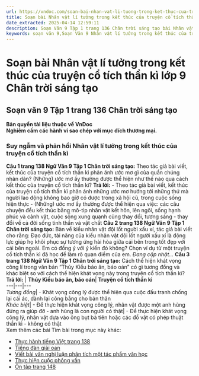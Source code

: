 ```yaml
---
url: https://vndoc.com/soan-bai-nhan-vat-li-tuong-trong-ket-thuc-cua-truyen-co-tich-than-ki-lop-9-chan-troi-sang-tao-322017
title: Soạn bài Nhân vật lí tưởng trong kết thúc của truyện cổ tích thần kì lớp 9 Chân trời sáng tạo - VnDoc.com
date_extracted: 2025-04-14 12:59:11
description: Soạn Văn 9 Tập 1 trang 136 Chân trời sáng tạo bài Nhân vật lí tưởng trong kết thúc của truyện cổ tích thần kì gồm phần trả lời chi tiết, đầy đủ, bám sát các câu hỏi, yêu cầu trong SGK (chỉ có trên VnDoc). Mời các bạn tham khảo.
keywords: soạn văn 9,Soạn Văn 9 Nhân vật lí tưởng trong kết thúc của truyện cổ tích thần kì,Soạn văn 9 Tập 1 trang 136 Chân trời sáng tạo,Nhân vật lí tưởng trong kết thúc của truyện cổ tích thần kì lớp 9 Chân trời sáng tạo,Nhân vật lí tưởng trong kết thúc của truyện cổ tích thần kì trang 136 lớp 9,Soạn Văn 9 Nhân vật lí tưởng trong kết thúc của truyện cổ tích thần kì Chân trời sáng tạo,văn 9,ngữ văn 9,soạn văn 9 chân trời sáng tạo,soạn văn 9 tập 1,giải văn 9,soạn ngữ văn 9,giải ngữ văn 9
---
```


# Soạn bài Nhân vật lí tưởng trong kết thúc của truyện cổ tích thần kì lớp 9 Chân trời sáng tạo
## **Soạn văn 9 Tập 1 trang 136 Chân trời sáng tạo**
**Bản quyền tài liệu thuộc về VnDoc**  
**Nghiêm cấm các hành vi sao chép với mục đích thương mại.**
### Suy ngẫm và phản hồi Nhân vật lí tưởng trong kết thúc của truyện cổ tích thần kì
**Câu 1 trang 138 Ngữ Văn 9 Tập 1 Chân trời sáng tạo:** Theo tác giả bài viết, kết thúc của truyện cổ tích thần kì phản ánh ước mơ gì của quần chúng nhân dân? \(Những\) ước mơ ấy thường được thể hiện như thế nào qua cách kết thúc của truyện cổ tích thần kì?
**Trả lời:**
\- Theo tác giả bài viết, kết thúc của truyện cổ tích thần kì phản ánh những ước mơ hướng tới những thứ mà người lao động không bao giờ có được trong xã hội cũ, trong cuộc sống hiện thực
\- \(Những\) ước mơ ấy thường được thể hiện qua việc: các câu chuyện đều kết thúc bằng mô-tip nhân vật kết hôn, lên ngôi, sống hạnh phúc và cảnh vật, cuộc sống xung quanh cũng thay đổi, tương sáng - thay đổi về cả đời sống tinh thần và vật chất
**Câu 2 trang 138 Ngữ Văn 9 Tập 1 Chân trời sáng tạo:** Bàn về kiểu nhân vật đội lốt người xấu xí, tác giả bài viết cho rằng: Đạo đức, tài năng của kiểu nhân vật đội lốt người xấu xí là động lực giúp họ khôi phục sự tương ứng hài hòa giữa cái bên trong tốt đẹp với cái bên ngoài. Em có đồng ý với ý kiến đó không? Chọn ví dụ từ một truyện cổ tích thần kì đã học để làm rõ quan điểm của em.
_Đang cập nhật..._
**Câu 3 trang 138 Ngữ Văn 9 Tập 1 Chân trời sáng tạo:** Cách thể hiện khát vọng công lí trong văn bản “Thúy Kiều báo ân, báo oán” có gì tương đồng và khác biệt so với cách thể hiện khát vọng này trong truyện cổ tích thần kì?
**Trả lời:**
| **Thúy Kiều báo ân, báo oán**| **Truyện cổ tích thần kì**  
---|---|---  
 _Tương đồng_|  \- Khát vọng công lý được thể hiện qua cuộc đấu tranh chống lại cái ác, dành lại công bằng cho bản thân  
 _Khác biệt_|  \- Để thực hiện khát vọng công lý, nhân vật được một anh hùng đứng ra giúp đỡ - anh hùng là con người có thật| \- Để thực hiện khát vọng công lý, nhân vật dựa vào ông bụt bà tiên hoặc các đồ vật có phép thuật thần kì - không có thật  
Xem thêm các bài Tìm bài trong mục này khác:
  * [Thực hành tiếng Việt trang 138](</soan-bai-thuc-hanh-tieng-viet-trang-138-lop-9-tap-1-chan-troi-sang-tao-322023>)
  * [Tiếng đàn giải oan](</soan-bai-tieng-dan-giai-oan-lop-9-chan-troi-sang-tao-322036>)
  * [Viết bài văn nghị luận phân tích một tác phẩm văn học](</soan-bai-viet-bai-van-nghi-luan-phan-tich-mot-tac-pham-van-hoc-truyen-tho-lop-9-chan-troi-sang-tao-322041>)
  * [Thực hiện cuộc phỏng vấn](</soan-bai-thuc-hien-cuoc-phong-van-lop-9-chan-troi-sang-tao-322045>)
  * [Ôn tập trang 148](</soan-bai-on-tap-trang-148-lop-9-tap-1-chan-troi-sang-tao-322048>)

